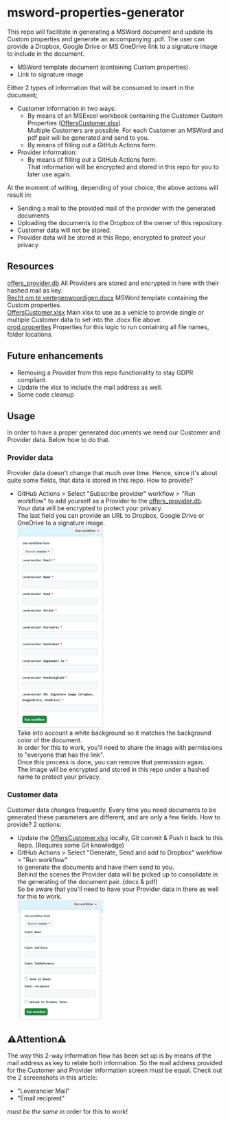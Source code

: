 # msword-properties-generator

This repo will facilitate in generating a MSWord document and update its Custom properties and generate an accompanying .pdf.
The user can provide a Dropbox, Google Drive or MS OneDrive link to a signature image to include in the document. 
- MSWord template document (containing Custom properties).
- Link to signature image

Either 2 types of information that will be consumed to insert in the document;   
  - Customer information in two ways: 
    - By means of an MSExcel workbook containing the Customer Custom Properties ([OffersCustomer.xlsx](res%2FOffersCustomer.xlsx)).  
     Multiple Customers are possible. For each Customer an MSWord and pdf pair will be generated and send to you. 
    - By means of filling out a GitHub Actions form.<br>
  - Provider information:  
    - By means of filling out a GitHub Actions form.<br>
    That information will be encrypted and stored in this repo for you to later use again.<br>

At the moment of writing, depending of your choice, the above actions will result in:
- Sending a mail to the provided mail of the provider with the generated documents 
- Uploading the documents to the Dropbox of the owner of this repository.
- Customer data will not be stored. 
- Provider data will be stored in this Repo, encrypted to protect your privacy.

## Resources 
[offers_provider.db](res/offers_provider.db) All Providers are stored and encrypted in here with their hashed mail as key. \
[Recht om te vertegenwoordigen.docx](res/Recht%20om%20te%20vertegenwoordigen.docx) MSWord template containing the Custom properties.\
[OffersCustomer.xlsx](res/OffersCustomer.xlsx) Main xlsx to use as a vehicle to provide single or multiple Customer data to set into the .docx file above.\
[prod.properties](env/prod.properties) Properties for this logic to run containing all file names, folder locations.

## Future enhancements
- Removing a Provider from this repo functionality to stay GDPR compliant.
- Update the xlsx to include the mail address as well.
- Some code cleanup 

## Usage
In order to have a proper generated documents we need our Customer and Provider data. Below how to do that.  

### Provider data
Provider data doesn't change that much over time. Hence, since it's about quite some fields, that data is stored in this repo. 
How to provide? 
- GitHub Actions > Select "Subscribe provider" workflow > "Run workflow" to add yourself as a Provider to the [offers_provider.db](res/offers_provider.db).<br>
Your data will be encrypted to protect your privacy.<br>
The last field you can provide an URL to Dropbox, Google Drive or OneDrive to a signature image.
<br><a href="assets/img_1.png"><img src="assets/img_1.png" width="200"></a><br>
Take into account a white background so it matches the background color of the document.  
In order for this to work, you'll need to share the image with permissions to "everyone that has the link".<br>
Once this process is done, you can remove that permission again.<br>
The image will be encrypted and stored in this repo under a hashed name to protect your privacy. 


### Customer data
Customer data changes frequently. Every time you need documents to be generated these parameters are different, and are only a few fields. 
How to provide? 2 options: 
- Update the [OffersCustomer.xlsx](res/OffersCustomer.xlsx) locally, Git commit & Push it back to this Repo. (Requires some Git knowledge) 
- GitHub Actions > Select "Generate, Send and add to Dropbox" workflow > "Run workflow"<br>to generate the documents and have them send to you.<br>
Behind the scenes the Provider data will be picked up to consolidate in the generating of the document pair. (docx & pdf)<br>
So be aware that you'll need to have your Provider data in there as well for this to work.
<br><a href="assets/img.png"><img src="assets/img.png" width="200"></a>

## ⚠️Attention⚠️ 
The way this 2-way information flow has been set up is by means of the mail address as key to relate both information.
So the mail address provided for the Customer and Provider information screen must be equal.
Check out the 2 screenshots in this article: 
- "Leverancier Mail" 
- "Email recipient"

*must be the same* in order for this to work!
